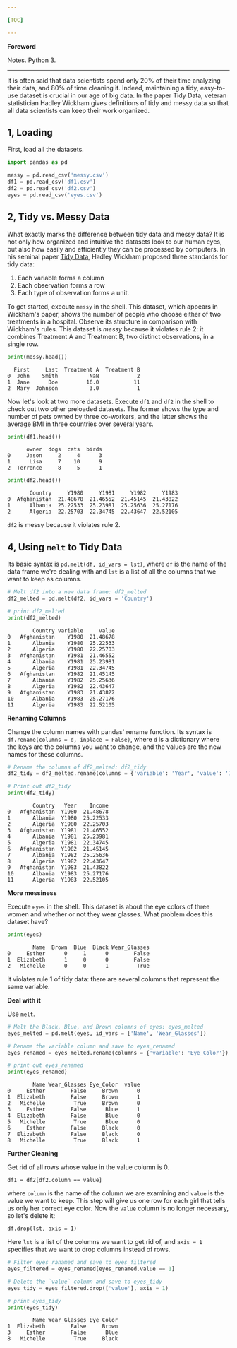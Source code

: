 ```yaml
---

[TOC]

---
```


**Foreword**

Notes. Python 3.

---

It is often said that data scientists spend only 20% of their time analyzing their data, and 80% of time cleaning it. Indeed, maintaining a tidy, easy-to-use dataset is crucial in our age of big data. In the paper Tidy Data, veteran statistician Hadley Wickham gives definitions of tidy and messy data so that all data scientists can keep their work organized. 

## 1, Loading

First, load all the datasets.

```python
import pandas as pd

messy = pd.read_csv('messy.csv')
df1 = pd.read_csv('df1.csv')
df2 = pd.read_csv('df2.csv')
eyes = pd.read_csv('eyes.csv')
```

## 2, Tidy vs. Messy Data

What exactly marks the difference between tidy data and messy data? It is not only how organized and intuitive the datasets look to our human eyes, but also how easily and efficiently they can be processed by computers. In his seminal paper [Tidy Data](https://www.jstatsoft.org/article/view/v059i10), Hadley Wickham proposed three standards for tidy data:

1. Each variable forms a column
2. Each observation forms a row
3. Each type of observation forms a unit.


To get started, execute `messy` in the shell. This dataset, which appears in Wickham's paper, shows the number of people who choose either of two treatments in a hospital. Observe its structure in comparison with Wickham's rules. This dataset is *messy* because it violates rule 2: it combines Treatment A and Treatment B, two distinct observations, in a single row.

```python
print(messy.head())
```

      First     Last  Treatment A  Treatment B
    0  John    Smith          NaN            2
    1  Jane      Doe         16.0           11
    2  Mary  Johnson          3.0            1
    

Now let's look at two more datasets. Execute `df1` and `df2` in the shell to check out two other preloaded datasets. The former shows the type and number of pets owned by three co-workers, and the latter shows the average BMI in three countries over several years. 


```python
print(df1.head())
```

          owner  dogs  cats  birds
    0     Jason     2     4      3
    1      Lisa     7    10      9
    2  Terrence     8     5      1
    


```python
print(df2.head())
```

           Country     Y1980     Y1981     Y1982     Y1983
    0  Afghanistan  21.48678  21.46552  21.45145  21.43822
    1      Albania  25.22533  25.23981  25.25636  25.27176
    2      Algeria  22.25703  22.34745  22.43647  22.52105
    

`df2` is messy because it violates rule 2.

## 4, Using `melt` to Tidy Data

Its basic syntax is `pd.melt(df, id_vars = lst)`, where `df` is the name of the data frame we're dealing with and `lst` is a list of all the columns that we want to keep as columns. 


```python
# Melt df2 into a new data frame: df2_melted
df2_melted = pd.melt(df2, id_vars = 'Country')

# print df2_melted
print(df2_melted)
```

            Country variable     value
    0   Afghanistan    Y1980  21.48678
    1       Albania    Y1980  25.22533
    2       Algeria    Y1980  22.25703
    3   Afghanistan    Y1981  21.46552
    4       Albania    Y1981  25.23981
    5       Algeria    Y1981  22.34745
    6   Afghanistan    Y1982  21.45145
    7       Albania    Y1982  25.25636
    8       Algeria    Y1982  22.43647
    9   Afghanistan    Y1983  21.43822
    10      Albania    Y1983  25.27176
    11      Algeria    Y1983  22.52105
    

**Renaming Columns**

Change the column names with pandas' rename function. Its syntax is `df.rename(columns = d, inplace = False)`, where `d` is a dictionary where the keys are the columns you want to change, and the values are the new names for these columns.


```python
# Rename the columns of df2_melted: df2_tidy
df2_tidy = df2_melted.rename(columns = {'variable': 'Year', 'value': 'Income'})

# Print out df2_tidy
print(df2_tidy)
```

            Country   Year    Income
    0   Afghanistan  Y1980  21.48678
    1       Albania  Y1980  25.22533
    2       Algeria  Y1980  22.25703
    3   Afghanistan  Y1981  21.46552
    4       Albania  Y1981  25.23981
    5       Algeria  Y1981  22.34745
    6   Afghanistan  Y1982  21.45145
    7       Albania  Y1982  25.25636
    8       Algeria  Y1982  22.43647
    9   Afghanistan  Y1983  21.43822
    10      Albania  Y1983  25.27176
    11      Algeria  Y1983  22.52105
    

**More messiness**

Execute `eyes` in the shell. This dataset is about the eye colors of three women and whether or not they wear glasses. What problem does this dataset have?


```python
print(eyes)
```

            Name  Brown  Blue  Black Wear_Glasses
    0     Esther      0     1      0        False
    1  Elizabeth      1     0      0        False
    2   Michelle      0     0      1         True
    

It violates rule 1 of tidy data: there are several columns that represent the same variable.

**Deal with it**

Use `melt`.

```python
# Melt the Black, Blue, and Brown columns of eyes: eyes_melted
eyes_melted = pd.melt(eyes, id_vars = ['Name', 'Wear_Glasses'])

# Rename the variable column and save to eyes_renamed
eyes_renamed = eyes_melted.rename(columns = {'variable': 'Eye_Color'})

# print out eyes_renamed
print(eyes_renamed)
```

            Name Wear_Glasses Eye_Color  value
    0     Esther        False     Brown      0
    1  Elizabeth        False     Brown      1
    2   Michelle         True     Brown      0
    3     Esther        False      Blue      1
    4  Elizabeth        False      Blue      0
    5   Michelle         True      Blue      0
    6     Esther        False     Black      0
    7  Elizabeth        False     Black      0
    8   Michelle         True     Black      1
    

**Further Cleaning**

Get rid of all rows whose value in the value column is 0.

`df1 = df2[df2.column == value]`

where `column` is the name of the column we are examining and `value` is the value we want to keep. This step will give us one row for each girl that tells us only her correct eye color. Now the `value` column is no longer necessary, so let's delete it:

`df.drop(lst, axis = 1)`

Here `lst` is a list of the columns we want to get rid of, and `axis = 1` specifies that we want to drop columns instead of rows.


```python
# Filter eyes_ranamed and save to eyes_filtered 
eyes_filtered = eyes_renamed[eyes_renamed.value == 1]

# Delete the `value` column and save to eyes_tidy
eyes_tidy = eyes_filtered.drop(['value'], axis = 1)

# print eyes_tidy
print(eyes_tidy)
```

            Name Wear_Glasses Eye_Color
    1  Elizabeth        False     Brown
    3     Esther        False      Blue
    8   Michelle         True     Black   